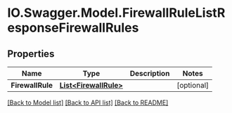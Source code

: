 # IO.Swagger.Model.FirewallRuleListResponseFirewallRules
## Properties

Name | Type | Description | Notes
------------ | ------------- | ------------- | -------------
**FirewallRule** | [**List&lt;FirewallRule&gt;**](FirewallRule.md) |  | [optional] 

[[Back to Model list]](../README.md#documentation-for-models) [[Back to API list]](../README.md#documentation-for-api-endpoints) [[Back to README]](../README.md)

